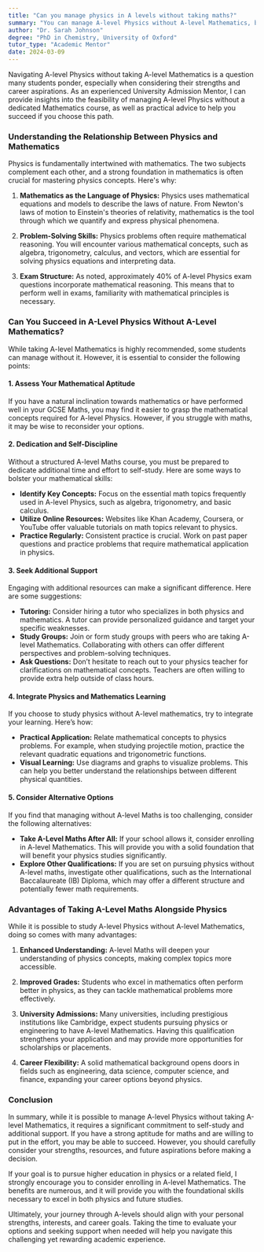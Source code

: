 ```yaml
---
title: "Can you manage physics in A levels without taking maths?"
summary: "You can manage A-level Physics without A-level Mathematics, but a strong math foundation is essential for understanding key concepts."
author: "Dr. Sarah Johnson"
degree: "PhD in Chemistry, University of Oxford"
tutor_type: "Academic Mentor"
date: 2024-03-09
---
```


Navigating A-level Physics without taking A-level Mathematics is a question many students ponder, especially when considering their strengths and career aspirations. As an experienced University Admission Mentor, I can provide insights into the feasibility of managing A-level Physics without a dedicated Mathematics course, as well as practical advice to help you succeed if you choose this path.

### Understanding the Relationship Between Physics and Mathematics

Physics is fundamentally intertwined with mathematics. The two subjects complement each other, and a strong foundation in mathematics is often crucial for mastering physics concepts. Here's why:

1. **Mathematics as the Language of Physics:** Physics uses mathematical equations and models to describe the laws of nature. From Newton's laws of motion to Einstein's theories of relativity, mathematics is the tool through which we quantify and express physical phenomena.

2. **Problem-Solving Skills:** Physics problems often require mathematical reasoning. You will encounter various mathematical concepts, such as algebra, trigonometry, calculus, and vectors, which are essential for solving physics equations and interpreting data.

3. **Exam Structure:** As noted, approximately 40% of A-level Physics exam questions incorporate mathematical reasoning. This means that to perform well in exams, familiarity with mathematical principles is necessary.

### Can You Succeed in A-Level Physics Without A-Level Mathematics?

While taking A-level Mathematics is highly recommended, some students can manage without it. However, it is essential to consider the following points:

#### 1. **Assess Your Mathematical Aptitude**

If you have a natural inclination towards mathematics or have performed well in your GCSE Maths, you may find it easier to grasp the mathematical concepts required for A-level Physics. However, if you struggle with maths, it may be wise to reconsider your options. 

#### 2. **Dedication and Self-Discipline**

Without a structured A-level Maths course, you must be prepared to dedicate additional time and effort to self-study. Here are some ways to bolster your mathematical skills:

- **Identify Key Concepts:** Focus on the essential math topics frequently used in A-level Physics, such as algebra, trigonometry, and basic calculus.
- **Utilize Online Resources:** Websites like Khan Academy, Coursera, or YouTube offer valuable tutorials on math topics relevant to physics.
- **Practice Regularly:** Consistent practice is crucial. Work on past paper questions and practice problems that require mathematical application in physics.

#### 3. **Seek Additional Support**

Engaging with additional resources can make a significant difference. Here are some suggestions:

- **Tutoring:** Consider hiring a tutor who specializes in both physics and mathematics. A tutor can provide personalized guidance and target your specific weaknesses.
- **Study Groups:** Join or form study groups with peers who are taking A-level Mathematics. Collaborating with others can offer different perspectives and problem-solving techniques.
- **Ask Questions:** Don’t hesitate to reach out to your physics teacher for clarifications on mathematical concepts. Teachers are often willing to provide extra help outside of class hours.

#### 4. **Integrate Physics and Mathematics Learning**

If you choose to study physics without A-level mathematics, try to integrate your learning. Here’s how:

- **Practical Application:** Relate mathematical concepts to physics problems. For example, when studying projectile motion, practice the relevant quadratic equations and trigonometric functions.
- **Visual Learning:** Use diagrams and graphs to visualize problems. This can help you better understand the relationships between different physical quantities.

#### 5. **Consider Alternative Options**

If you find that managing without A-level Maths is too challenging, consider the following alternatives:

- **Take A-Level Maths After All:** If your school allows it, consider enrolling in A-level Mathematics. This will provide you with a solid foundation that will benefit your physics studies significantly.
- **Explore Other Qualifications:** If you are set on pursuing physics without A-level maths, investigate other qualifications, such as the International Baccalaureate (IB) Diploma, which may offer a different structure and potentially fewer math requirements.

### Advantages of Taking A-Level Maths Alongside Physics

While it is possible to study A-level Physics without A-level Mathematics, doing so comes with many advantages:

1. **Enhanced Understanding:** A-level Maths will deepen your understanding of physics concepts, making complex topics more accessible.

2. **Improved Grades:** Students who excel in mathematics often perform better in physics, as they can tackle mathematical problems more effectively.

3. **University Admissions:** Many universities, including prestigious institutions like Cambridge, expect students pursuing physics or engineering to have A-level Mathematics. Having this qualification strengthens your application and may provide more opportunities for scholarships or placements.

4. **Career Flexibility:** A solid mathematical background opens doors in fields such as engineering, data science, computer science, and finance, expanding your career options beyond physics.

### Conclusion

In summary, while it is possible to manage A-level Physics without taking A-level Mathematics, it requires a significant commitment to self-study and additional support. If you have a strong aptitude for maths and are willing to put in the effort, you may be able to succeed. However, you should carefully consider your strengths, resources, and future aspirations before making a decision.

If your goal is to pursue higher education in physics or a related field, I strongly encourage you to consider enrolling in A-level Mathematics. The benefits are numerous, and it will provide you with the foundational skills necessary to excel in both physics and future studies.

Ultimately, your journey through A-levels should align with your personal strengths, interests, and career goals. Taking the time to evaluate your options and seeking support when needed will help you navigate this challenging yet rewarding academic experience.
    